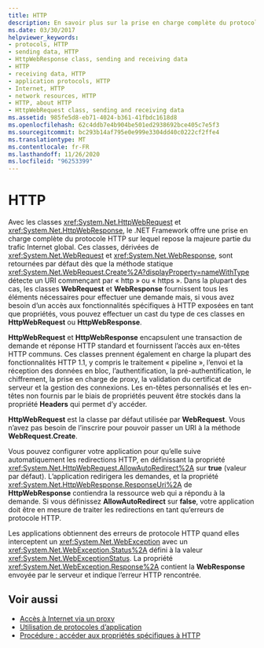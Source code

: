 ```yaml
---
title: HTTP
description: En savoir plus sur la prise en charge complète du protocole HTTP fourni par le .NET Framework à l’aide des classes HttpWebRequest et HttpWebResponse.
ms.date: 03/30/2017
helpviewer_keywords:
- protocols, HTTP
- sending data, HTTP
- HttpWebResponse class, sending and receiving data
- HTTP
- receiving data, HTTP
- application protocols, HTTP
- Internet, HTTP
- network resources, HTTP
- HTTP, about HTTP
- HttpWebRequest class, sending and receiving data
ms.assetid: 985fe5d8-eb71-4024-b361-41fbdc1618d8
ms.openlocfilehash: 62c4ddb7e4b904be501ed2938692bce405c7e5f3
ms.sourcegitcommit: bc293b14af795e0e999e3304dd40c0222cf2ffe4
ms.translationtype: MT
ms.contentlocale: fr-FR
ms.lasthandoff: 11/26/2020
ms.locfileid: "96253399"
---
```

# <a name="http"></a>HTTP

Avec les classes <xref:System.Net.HttpWebRequest> et <xref:System.Net.HttpWebResponse>, le .NET Framework offre une prise en charge complète du protocole HTTP sur lequel repose la majeure partie du trafic Internet global. Ces classes, dérivées de <xref:System.Net.WebRequest> et <xref:System.Net.WebResponse>, sont retournées par défaut dès que la méthode statique <xref:System.Net.WebRequest.Create%2A?displayProperty=nameWithType> détecte un URI commençant par « http » ou « https ». Dans la plupart des cas, les classes **WebRequest** et **WebResponse** fournissent tous les éléments nécessaires pour effectuer une demande mais, si vous avez besoin d’un accès aux fonctionnalités spécifiques à HTTP exposées en tant que propriétés, vous pouvez effectuer un cast du type de ces classes en **HttpWebRequest** ou **HttpWebResponse**.  
  
 **HttpWebRequest** et **HttpWebResponse** encapsulent une transaction de demande et réponse HTTP standard et fournissent l’accès aux en-têtes HTTP communs. Ces classes prennent également en charge la plupart des fonctionnalités HTTP 1.1, y compris le traitement « pipeline », l’envoi et la réception des données en bloc, l’authentification, la pré-authentification, le chiffrement, la prise en charge de proxy, la validation du certificat de serveur et la gestion des connexions. Les en-têtes personnalisés et les en-têtes non fournis par le biais de propriétés peuvent être stockés dans la propriété **Headers** qui permet d’y accéder.  
  
 **HttpWebRequest** est la classe par défaut utilisée par **WebRequest**. Vous n’avez pas besoin de l’inscrire pour pouvoir passer un URI à la méthode **WebRequest.Create**.  
  
 Vous pouvez configurer votre application pour qu’elle suive automatiquement les redirections HTTP, en définissant la propriété <xref:System.Net.HttpWebRequest.AllowAutoRedirect%2A> sur **true** (valeur par défaut). L’application redirigera les demandes, et la propriété <xref:System.Net.HttpWebResponse.ResponseUri%2A> de **HttpWebResponse** contiendra la ressource web qui a répondu à la demande. Si vous définissez **AllowAutoRedirect** sur **false**, votre application doit être en mesure de traiter les redirections en tant qu’erreurs de protocole HTTP.  
  
 Les applications obtiennent des erreurs de protocole HTTP quand elles interceptent un <xref:System.Net.WebException> avec un <xref:System.Net.WebException.Status%2A> défini à la valeur <xref:System.Net.WebExceptionStatus>. La propriété <xref:System.Net.WebException.Response%2A> contient la **WebResponse** envoyée par le serveur et indique l’erreur HTTP rencontrée.  
  
## <a name="see-also"></a>Voir aussi

- [Accès à Internet via un proxy](accessing-the-internet-through-a-proxy.md)
- [Utilisation de protocoles d’application](using-application-protocols.md)
- [Procédure : accéder aux propriétés spécifiques à HTTP](how-to-access-http-specific-properties.md)
